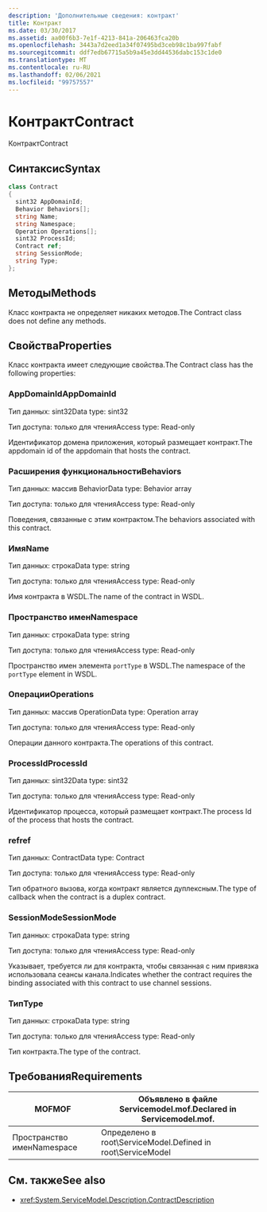 ```yaml
---
description: 'Дополнительные сведения: контракт'
title: Контракт
ms.date: 03/30/2017
ms.assetid: aa00f6b3-7e1f-4213-841a-206463fca20b
ms.openlocfilehash: 3443a7d2eed1a34f07495bd3ceb98c1ba997fabf
ms.sourcegitcommit: ddf7edb67715a5b9a45e3dd44536dabc153c1de0
ms.translationtype: MT
ms.contentlocale: ru-RU
ms.lasthandoff: 02/06/2021
ms.locfileid: "99757557"
---
```

# <a name="contract"></a><span data-ttu-id="ce79d-103">Контракт</span><span class="sxs-lookup"><span data-stu-id="ce79d-103">Contract</span></span>

<span data-ttu-id="ce79d-104">Контракт</span><span class="sxs-lookup"><span data-stu-id="ce79d-104">Contract</span></span>  
  
## <a name="syntax"></a><span data-ttu-id="ce79d-105">Синтаксис</span><span class="sxs-lookup"><span data-stu-id="ce79d-105">Syntax</span></span>  
  
```csharp
class Contract  
{  
  sint32 AppDomainId;  
  Behavior Behaviors[];  
  string Name;  
  string Namespace;  
  Operation Operations[];  
  sint32 ProcessId;  
  Contract ref;  
  string SessionMode;  
  string Type;  
};  
```  
  
## <a name="methods"></a><span data-ttu-id="ce79d-106">Методы</span><span class="sxs-lookup"><span data-stu-id="ce79d-106">Methods</span></span>  

 <span data-ttu-id="ce79d-107">Класс контракта не определяет никаких методов.</span><span class="sxs-lookup"><span data-stu-id="ce79d-107">The Contract class does not define any methods.</span></span>  
  
## <a name="properties"></a><span data-ttu-id="ce79d-108">Свойства</span><span class="sxs-lookup"><span data-stu-id="ce79d-108">Properties</span></span>  

 <span data-ttu-id="ce79d-109">Класс контракта имеет следующие свойства.</span><span class="sxs-lookup"><span data-stu-id="ce79d-109">The Contract class has the following properties:</span></span>  
  
### <a name="appdomainid"></a><span data-ttu-id="ce79d-110">AppDomainId</span><span class="sxs-lookup"><span data-stu-id="ce79d-110">AppDomainId</span></span>  

 <span data-ttu-id="ce79d-111">Тип данных: sint32</span><span class="sxs-lookup"><span data-stu-id="ce79d-111">Data type: sint32</span></span>  
  
 <span data-ttu-id="ce79d-112">Тип доступа: только для чтения</span><span class="sxs-lookup"><span data-stu-id="ce79d-112">Access type: Read-only</span></span>  
  
 <span data-ttu-id="ce79d-113">Идентификатор домена приложения, который размещает контракт.</span><span class="sxs-lookup"><span data-stu-id="ce79d-113">The appdomain id of the appdomain that hosts the contract.</span></span>  
  
### <a name="behaviors"></a><span data-ttu-id="ce79d-114">Расширения функциональности</span><span class="sxs-lookup"><span data-stu-id="ce79d-114">Behaviors</span></span>  

 <span data-ttu-id="ce79d-115">Тип данных: массив Behavior</span><span class="sxs-lookup"><span data-stu-id="ce79d-115">Data type: Behavior array</span></span>  
  
 <span data-ttu-id="ce79d-116">Тип доступа: только для чтения</span><span class="sxs-lookup"><span data-stu-id="ce79d-116">Access type: Read-only</span></span>  
  
 <span data-ttu-id="ce79d-117">Поведения, связанные с этим контрактом.</span><span class="sxs-lookup"><span data-stu-id="ce79d-117">The behaviors associated with this contract.</span></span>  
  
### <a name="name"></a><span data-ttu-id="ce79d-118">Имя</span><span class="sxs-lookup"><span data-stu-id="ce79d-118">Name</span></span>  

 <span data-ttu-id="ce79d-119">Тип данных: строка</span><span class="sxs-lookup"><span data-stu-id="ce79d-119">Data type: string</span></span>  
  
 <span data-ttu-id="ce79d-120">Тип доступа: только для чтения</span><span class="sxs-lookup"><span data-stu-id="ce79d-120">Access type: Read-only</span></span>  
  
 <span data-ttu-id="ce79d-121">Имя контракта в WSDL.</span><span class="sxs-lookup"><span data-stu-id="ce79d-121">The name of the contract in WSDL.</span></span>  
  
### <a name="namespace"></a><span data-ttu-id="ce79d-122">Пространство имен</span><span class="sxs-lookup"><span data-stu-id="ce79d-122">Namespace</span></span>  

 <span data-ttu-id="ce79d-123">Тип данных: строка</span><span class="sxs-lookup"><span data-stu-id="ce79d-123">Data type: string</span></span>  
  
 <span data-ttu-id="ce79d-124">Тип доступа: только для чтения</span><span class="sxs-lookup"><span data-stu-id="ce79d-124">Access type: Read-only</span></span>  
  
 <span data-ttu-id="ce79d-125">Пространство имен элемента `portType` в WSDL.</span><span class="sxs-lookup"><span data-stu-id="ce79d-125">The namespace of the `portType` element in WSDL.</span></span>  
  
### <a name="operations"></a><span data-ttu-id="ce79d-126">Операции</span><span class="sxs-lookup"><span data-stu-id="ce79d-126">Operations</span></span>  

 <span data-ttu-id="ce79d-127">Тип данных: массив Operation</span><span class="sxs-lookup"><span data-stu-id="ce79d-127">Data type: Operation array</span></span>  
  
 <span data-ttu-id="ce79d-128">Тип доступа: только для чтения</span><span class="sxs-lookup"><span data-stu-id="ce79d-128">Access type: Read-only</span></span>  
  
 <span data-ttu-id="ce79d-129">Операции данного контракта.</span><span class="sxs-lookup"><span data-stu-id="ce79d-129">The operations of this contract.</span></span>  
  
### <a name="processid"></a><span data-ttu-id="ce79d-130">ProcessId</span><span class="sxs-lookup"><span data-stu-id="ce79d-130">ProcessId</span></span>  

 <span data-ttu-id="ce79d-131">Тип данных: sint32</span><span class="sxs-lookup"><span data-stu-id="ce79d-131">Data type: sint32</span></span>  
  
 <span data-ttu-id="ce79d-132">Тип доступа: только для чтения</span><span class="sxs-lookup"><span data-stu-id="ce79d-132">Access type: Read-only</span></span>  
  
 <span data-ttu-id="ce79d-133">Идентификатор процесса, который размещает контракт.</span><span class="sxs-lookup"><span data-stu-id="ce79d-133">The process Id of the process that hosts the contract.</span></span>  
  
### <a name="ref"></a><span data-ttu-id="ce79d-134">ref</span><span class="sxs-lookup"><span data-stu-id="ce79d-134">ref</span></span>  

 <span data-ttu-id="ce79d-135">Тип данных: Contract</span><span class="sxs-lookup"><span data-stu-id="ce79d-135">Data type: Contract</span></span>  
  
 <span data-ttu-id="ce79d-136">Тип доступа: только для чтения</span><span class="sxs-lookup"><span data-stu-id="ce79d-136">Access type: Read-only</span></span>  
  
 <span data-ttu-id="ce79d-137">Тип обратного вызова, когда контракт является дуплексным.</span><span class="sxs-lookup"><span data-stu-id="ce79d-137">The type of callback when the contract is a duplex contract.</span></span>  
  
### <a name="sessionmode"></a><span data-ttu-id="ce79d-138">SessionMode</span><span class="sxs-lookup"><span data-stu-id="ce79d-138">SessionMode</span></span>  

 <span data-ttu-id="ce79d-139">Тип данных: строка</span><span class="sxs-lookup"><span data-stu-id="ce79d-139">Data type: string</span></span>  
  
 <span data-ttu-id="ce79d-140">Тип доступа: только для чтения</span><span class="sxs-lookup"><span data-stu-id="ce79d-140">Access type: Read-only</span></span>  
  
 <span data-ttu-id="ce79d-141">Указывает, требуется ли для контракта, чтобы связанная с ним привязка использовала сеансы канала.</span><span class="sxs-lookup"><span data-stu-id="ce79d-141">Indicates whether the contract requires the binding associated with this contract to use channel sessions.</span></span>  
  
### <a name="type"></a><span data-ttu-id="ce79d-142">Тип</span><span class="sxs-lookup"><span data-stu-id="ce79d-142">Type</span></span>  

 <span data-ttu-id="ce79d-143">Тип данных: строка</span><span class="sxs-lookup"><span data-stu-id="ce79d-143">Data type: string</span></span>  
  
 <span data-ttu-id="ce79d-144">Тип доступа: только для чтения</span><span class="sxs-lookup"><span data-stu-id="ce79d-144">Access type: Read-only</span></span>  
  
 <span data-ttu-id="ce79d-145">Тип контракта.</span><span class="sxs-lookup"><span data-stu-id="ce79d-145">The type of the contract.</span></span>  
  
## <a name="requirements"></a><span data-ttu-id="ce79d-146">Требования</span><span class="sxs-lookup"><span data-stu-id="ce79d-146">Requirements</span></span>  
  
|<span data-ttu-id="ce79d-147">MOF</span><span class="sxs-lookup"><span data-stu-id="ce79d-147">MOF</span></span>|<span data-ttu-id="ce79d-148">Объявлено в файле Servicemodel.mof.</span><span class="sxs-lookup"><span data-stu-id="ce79d-148">Declared in Servicemodel.mof.</span></span>|  
|---------|-----------------------------------|  
|<span data-ttu-id="ce79d-149">Пространство имен</span><span class="sxs-lookup"><span data-stu-id="ce79d-149">Namespace</span></span>|<span data-ttu-id="ce79d-150">Определено в root\ServiceModel.</span><span class="sxs-lookup"><span data-stu-id="ce79d-150">Defined in root\ServiceModel</span></span>|  
  
## <a name="see-also"></a><span data-ttu-id="ce79d-151">См. также</span><span class="sxs-lookup"><span data-stu-id="ce79d-151">See also</span></span>

- <xref:System.ServiceModel.Description.ContractDescription>
